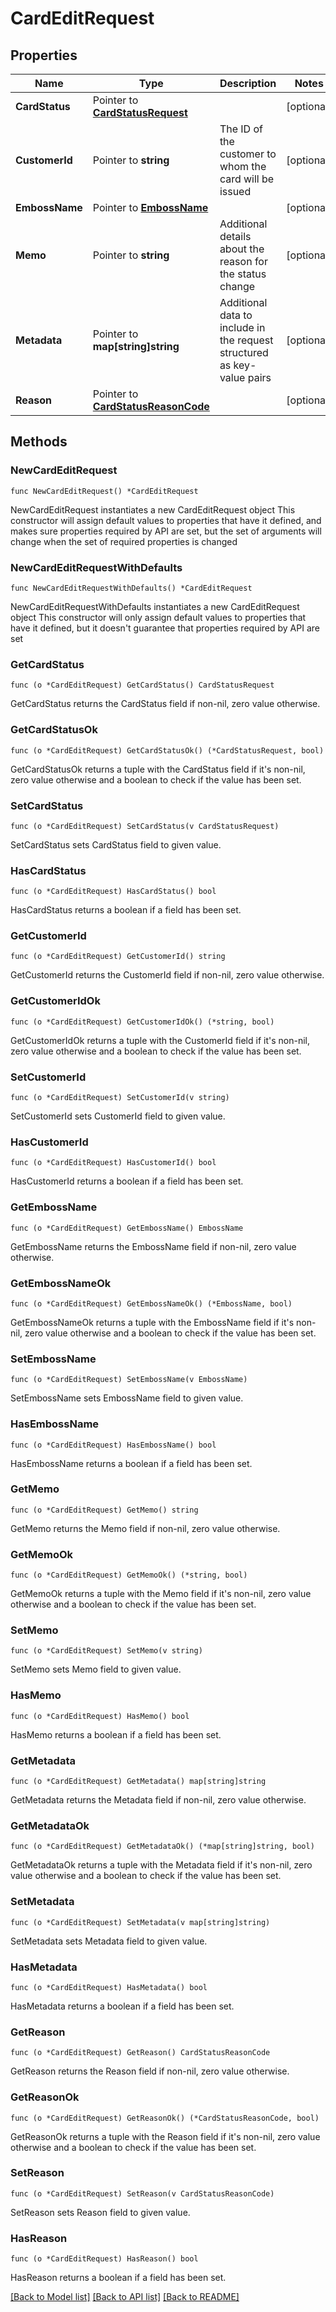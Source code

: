 # CardEditRequest

## Properties

Name | Type | Description | Notes
------------ | ------------- | ------------- | -------------
**CardStatus** | Pointer to [**CardStatusRequest**](CardStatusRequest.md) |  | [optional] 
**CustomerId** | Pointer to **string** | The ID of the customer to whom the card will be issued | [optional] 
**EmbossName** | Pointer to [**EmbossName**](EmbossName.md) |  | [optional] 
**Memo** | Pointer to **string** | Additional details about the reason for the status change | [optional] 
**Metadata** | Pointer to **map[string]string** | Additional data to include in the request structured as key-value pairs | [optional] 
**Reason** | Pointer to [**CardStatusReasonCode**](CardStatusReasonCode.md) |  | [optional] 

## Methods

### NewCardEditRequest

`func NewCardEditRequest() *CardEditRequest`

NewCardEditRequest instantiates a new CardEditRequest object
This constructor will assign default values to properties that have it defined,
and makes sure properties required by API are set, but the set of arguments
will change when the set of required properties is changed

### NewCardEditRequestWithDefaults

`func NewCardEditRequestWithDefaults() *CardEditRequest`

NewCardEditRequestWithDefaults instantiates a new CardEditRequest object
This constructor will only assign default values to properties that have it defined,
but it doesn't guarantee that properties required by API are set

### GetCardStatus

`func (o *CardEditRequest) GetCardStatus() CardStatusRequest`

GetCardStatus returns the CardStatus field if non-nil, zero value otherwise.

### GetCardStatusOk

`func (o *CardEditRequest) GetCardStatusOk() (*CardStatusRequest, bool)`

GetCardStatusOk returns a tuple with the CardStatus field if it's non-nil, zero value otherwise
and a boolean to check if the value has been set.

### SetCardStatus

`func (o *CardEditRequest) SetCardStatus(v CardStatusRequest)`

SetCardStatus sets CardStatus field to given value.

### HasCardStatus

`func (o *CardEditRequest) HasCardStatus() bool`

HasCardStatus returns a boolean if a field has been set.

### GetCustomerId

`func (o *CardEditRequest) GetCustomerId() string`

GetCustomerId returns the CustomerId field if non-nil, zero value otherwise.

### GetCustomerIdOk

`func (o *CardEditRequest) GetCustomerIdOk() (*string, bool)`

GetCustomerIdOk returns a tuple with the CustomerId field if it's non-nil, zero value otherwise
and a boolean to check if the value has been set.

### SetCustomerId

`func (o *CardEditRequest) SetCustomerId(v string)`

SetCustomerId sets CustomerId field to given value.

### HasCustomerId

`func (o *CardEditRequest) HasCustomerId() bool`

HasCustomerId returns a boolean if a field has been set.

### GetEmbossName

`func (o *CardEditRequest) GetEmbossName() EmbossName`

GetEmbossName returns the EmbossName field if non-nil, zero value otherwise.

### GetEmbossNameOk

`func (o *CardEditRequest) GetEmbossNameOk() (*EmbossName, bool)`

GetEmbossNameOk returns a tuple with the EmbossName field if it's non-nil, zero value otherwise
and a boolean to check if the value has been set.

### SetEmbossName

`func (o *CardEditRequest) SetEmbossName(v EmbossName)`

SetEmbossName sets EmbossName field to given value.

### HasEmbossName

`func (o *CardEditRequest) HasEmbossName() bool`

HasEmbossName returns a boolean if a field has been set.

### GetMemo

`func (o *CardEditRequest) GetMemo() string`

GetMemo returns the Memo field if non-nil, zero value otherwise.

### GetMemoOk

`func (o *CardEditRequest) GetMemoOk() (*string, bool)`

GetMemoOk returns a tuple with the Memo field if it's non-nil, zero value otherwise
and a boolean to check if the value has been set.

### SetMemo

`func (o *CardEditRequest) SetMemo(v string)`

SetMemo sets Memo field to given value.

### HasMemo

`func (o *CardEditRequest) HasMemo() bool`

HasMemo returns a boolean if a field has been set.

### GetMetadata

`func (o *CardEditRequest) GetMetadata() map[string]string`

GetMetadata returns the Metadata field if non-nil, zero value otherwise.

### GetMetadataOk

`func (o *CardEditRequest) GetMetadataOk() (*map[string]string, bool)`

GetMetadataOk returns a tuple with the Metadata field if it's non-nil, zero value otherwise
and a boolean to check if the value has been set.

### SetMetadata

`func (o *CardEditRequest) SetMetadata(v map[string]string)`

SetMetadata sets Metadata field to given value.

### HasMetadata

`func (o *CardEditRequest) HasMetadata() bool`

HasMetadata returns a boolean if a field has been set.

### GetReason

`func (o *CardEditRequest) GetReason() CardStatusReasonCode`

GetReason returns the Reason field if non-nil, zero value otherwise.

### GetReasonOk

`func (o *CardEditRequest) GetReasonOk() (*CardStatusReasonCode, bool)`

GetReasonOk returns a tuple with the Reason field if it's non-nil, zero value otherwise
and a boolean to check if the value has been set.

### SetReason

`func (o *CardEditRequest) SetReason(v CardStatusReasonCode)`

SetReason sets Reason field to given value.

### HasReason

`func (o *CardEditRequest) HasReason() bool`

HasReason returns a boolean if a field has been set.


[[Back to Model list]](../../README.md#documentation-for-models) [[Back to API list]](../../README.md#documentation-for-api-endpoints) [[Back to README]](../../README.md)


